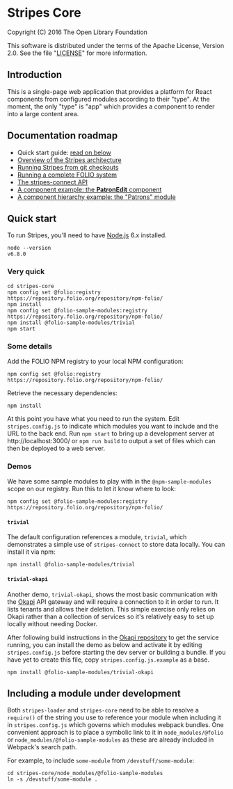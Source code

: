 # Stripes Core

Copyright (C) 2016 The Open Library Foundation

This software is distributed under the terms of the Apache License,
Version 2.0. See the file "[LICENSE](LICENSE)" for more information.

## Introduction

This is a single-page web application that provides a platform for React components from configured modules according to their "type". At the moment, the only "type" is "app" which provides a component to render into a large content area.


## Documentation roadmap

* Quick start guide: [read on below](#quick-start)
* [Overview of the Stripes architecture](doc/overview.md)
* [Running Stripes from git checkouts](doc/building-from-git-checkouts.md)
* [Running a complete FOLIO system](https://github.com/folio-org/ui-okapi-console/blob/master/doc/running-a-complete-system.md)
* [The stripes-connect API](https://github.com/folio-org/stripes-connect/blob/master/api.md)
* [A component example: the **PatronEdit** component](doc/component-example.md)
* [A component hierarchy example: the "Patrons" module](doc/component-hierarchy.md)


## <a name="quick-start">Quick start</a>

To run Stripes, you'll need to have [Node.js](https://nodejs.org/) 6.x installed.
```
node --version
v6.8.0
```

### Very quick

```
cd stripes-core
npm config set @folio:registry https://repository.folio.org/repository/npm-folio/
npm install
npm config set @folio-sample-modules:registry https://repository.folio.org/repository/npm-folio/
npm install @folio-sample-modules/trivial
npm start
```

### Some details

Add the FOLIO NPM registry to your local NPM configuration:
```
npm config set @folio:registry https://repository.folio.org/repository/npm-folio/
```
Retrieve the necessary dependencies:
```
npm install
```

At this point you have what you need to run the system. Edit `stripes.config.js` to indicate which modules you want to include and the URL to the back end. Run `npm start` to bring up a development server at http://localhost:3000/ or `npm run build` to output a set of files which can then be deployed to a web server.

### Demos

We have some sample modules to play with in the `@npm-sample-modules` scope on our registry. Run this to let it know where to look:
```
npm config set @folio-sample-modules:registry https://repository.folio.org/repository/npm-folio/
```

#### `trivial`

The default configuration references a module, `trivial`, which demonstrates a simple use of `stripes-connect` to store data locally. You can install it via npm:
```
npm install @folio-sample-modules/trivial
```

#### `trivial-okapi`

Another demo, `trivial-okapi`, shows the most basic communication with the [Okapi](https://github.com/folio-org/okapi) API gateway and will require a connection to it in order to run. It lists tenants and allows their deletion. This simple exercise only relies on Okapi rather than a collection of services so it's relatively easy to set up locally without needing Docker.

After following build instructions in the [Okapi repository](https://github.com/folio-org/okapi) to get the service running, you can install the demo as below and activate it by editing `stripes.config.js` before starting the dev server or building a bundle. If you have yet to create this file, copy `stripes.config.js.example` as a base.
```
npm install @folio-sample-modules/trivial-okapi
```

## Including a module under development

Both `stripes-loader` and `stripes-core` need to be able to resolve a `require()` of the string you use to reference your module when including it in `stripes.config.js` which governs which modules webpack bundles. One convenient approach is to place a symbolic link to it in `node_modules/@folio` or `node_modules/@folio-sample-modules` as these are already included in Webpack's search path.

For example, to include `some-module` from `/devstuff/some-module`: 

```
cd stripes-core/node_modules/@folio-sample-modules
ln -s /devstuff/some-module .
```
